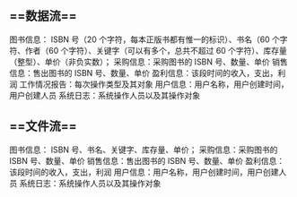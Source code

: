 ## ==数据流==
图书信息： ISBN 号（20 个字符，每本正版书都有惟一的标识）、书名（60 个字符、作者（60 个字符）、关键字（可以有多个，总共不超过 60 个字符）、库存量（整型）、单价（非负实数）；
采购信息：采购图书的 ISBN 号、数量、单价
销售信息：售出图书的 ISBN 号、数量、单价
盈利信息：该段时间的收入，支出，利润
工作情况报告：每次操作类型及其对象
用户信息：用户名称，用户创建时间，用户创建人员
系统日志：系统操作人员以及其操作对象
## ==文件流==
图书信息： ISBN 号、书名、关键字、库存量、单价；
采购信息：采购图书的 ISBN 号、数量、单价
销售信息：售出图书的 ISBN 号、数量、单价
盈利信息：该段时间的收入，支出，利润
用户信息：用户名称，用户创建时间，用户创建人员
系统日志：系统操作人员以及其操作对象

